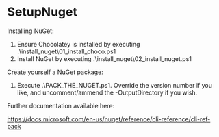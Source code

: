 # SetupNuget

Installing NuGet:
1. Ensure Chocolatey is installed by executing .\install_nuget\01_install_choco.ps1
2. Install NuGet by executing .\install_nuget\02_install_nuget.ps1

Create yourself a NuGet package:
1. Execute .\PACK_THE_NUGET.ps1. Override the version number if you like, and uncomment/ammend the -OutputDirectory if you wish.

Further documentation available here:

https://docs.microsoft.com/en-us/nuget/reference/cli-reference/cli-ref-pack
